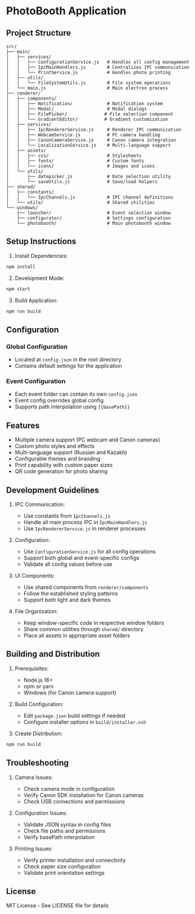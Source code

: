 # PhotoBooth Application

## Project Structure

```
src/
├── main/
│   ├── services/
│   │   ├── ConfigurationService.js   # Handles all config management
│   │   ├── IpcMainHandlers.js        # Centralizes IPC communication
│   │   └── PrintService.js           # Handles photo printing
│   ├── utils/
│   │   └── FileSystemUtils.js        # File system operations
│   └── main.js                       # Main electron process
├── renderer/
│   ├── components/
│   │   ├── Notification/             # Notification system
│   │   ├── Modal/                    # Modal dialogs
│   │   ├── FilePicker/              # File selection component
│   │   └── GradientEditor/          # Gradient customization
│   ├── services/
│   │   ├── IpcRendererService.js     # Renderer IPC communication
│   │   ├── WebcamService.js          # PC camera handling
│   │   ├── CanonCameraService.js     # Canon camera integration
│   │   └── LocalizationService.js    # Multi-language support
│   ├── assets/
│   │   ├── css/                      # Stylesheets
│   │   ├── fonts/                    # Custom fonts
│   │   └── icons/                    # Images and icons
│   └── utils/
│       ├── datepicker.js             # Date selection utility
│       └── saveUtils.js              # Save/load helpers
├── shared/
│   ├── constants/
│   │   └── IpcChannels.js            # IPC channel definitions
│   └── utils/                        # Shared utilities
└── windows/
    ├── launcher/                     # Event selection window
    ├── configurator/                 # Settings configuration
    └── photobooth/                   # Main photobooth window
```

## Setup Instructions

1. Install Dependencies:

```bash
npm install
```

2. Development Mode:

```bash
npm start
```

3. Build Application:

```bash
npm run build
```

## Configuration

### Global Configuration

- Located at `config.json` in the root directory
- Contains default settings for the application

### Event Configuration

- Each event folder can contain its own `config.json`
- Event config overrides global config
- Supports path interpolation using `{{basePath}}`

## Features

- Multiple camera support (PC webcam and Canon cameras)
- Custom photo styles and effects
- Multi-language support (Russian and Kazakh)
- Configurable themes and branding
- Print capability with custom paper sizes
- QR code generation for photo sharing

## Development Guidelines

1. IPC Communication:

   - Use constants from `IpcChannels.js`
   - Handle all main process IPC in `IpcMainHandlers.js`
   - Use `IpcRendererService.js` in renderer processes

2. Configuration:

   - Use `ConfigurationService.js` for all config operations
   - Support both global and event-specific configs
   - Validate all config values before use

3. UI Components:

   - Use shared components from `renderer/components`
   - Follow the established styling patterns
   - Support both light and dark themes

4. File Organization:
   - Keep window-specific code in respective window folders
   - Share common utilities through `shared/` directory
   - Place all assets in appropriate asset folders

## Building and Distribution

1. Prerequisites:

   - Node.js 16+
   - npm or yarn
   - Windows (for Canon camera support)

2. Build Configuration:

   - Edit `package.json` build settings if needed
   - Configure installer options in `build/installer.nsh`

3. Create Distribution:

```bash
npm run build
```

## Troubleshooting

1. Camera Issues:

   - Check camera mode in configuration
   - Verify Canon SDK installation for Canon cameras
   - Check USB connections and permissions

2. Configuration Issues:

   - Validate JSON syntax in config files
   - Check file paths and permissions
   - Verify basePath interpolation

3. Printing Issues:
   - Verify printer installation and connectivity
   - Check paper size configuration
   - Validate print orientation settings

## License

MIT License - See LICENSE file for details
